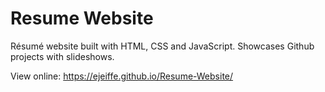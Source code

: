 # Resume Website

Résumé website built with HTML, CSS and JavaScript.
Showcases Github projects with slideshows.

View online: https://ejeiffe.github.io/Resume-Website/
